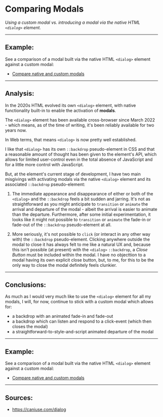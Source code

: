 # Comparing Modals
_Using a custom modal vs. introducing a modal via the native HTML `<dialog>` element._

________

## Example:

See a comparison of a modal built via the native HTML `<dialog>` element against a custom modal:

- <a href="https://rouninmedia.github.io/comparing-modals/comparing-modals.html" target="_blank">Compare native and custom modals</a>

________
## Analysis:

In the 2020s HTML evolved its own `<dialog>` element, with native functionality built-in to enable the activation of **modals**.

The `<dialog>` element has been available cross-browser since March 2022 - which means, as of the time of writing, it's been reliably available for two years now.

In Web terms, that means `<dialog>` is now pretty well established.

I like that `<dialog>` has its own `::backdrop` pseudo-element in CSS and that a reasonable amount of thought has been given to the element's API, which allows for limited user-control even in the total absence of JavaScript and for a little more control with JavaScript.

But, at the element's current stage of development, I have two main misgivings with activating modals via the native `<dialog>` element and its associated `::backdrop` pseudo-element:

 1. The immediate appearance and disappearance of either or both of the `<dialog>` and the `::backdrop` feels a bit sudden and jarring. It's not as straightforward as you might anticipate to `transition` or `animate` the arrival and departure of the modal - albeit the arrival is easier to animate than the departure. Furthermore, after some initial experimentation, it looks like it might not possible to `transition` or `animate` the fade-in or fade-out of the `::backdrop` pseudo-element at all.
    
 2. More seriously, it's not possible to `click` (or interact in any other way with) the `::backdrop` pseudo-element. Clicking anywhere outside the modal to close it has always felt to me like a natural UX and, because this isn't possible (at present) with the `<dialog>` `::backdrop`, a _Close Button_ must be included within the modal. I have no objecttion to a modal having its own explicit close button, but, to me, for this to be the only way to close the modal definitely feels clunkier.

______

## Conclusions:

As much as I would very much like to use the `<dialog>` element for all my modals, I will, for now, continue to stick with a custom modal which allows for:

 - a backdrop with an animated fade-in and fade-out
 - a backdrop which can listen and respond to a click-event (which then closes the modal)
 - a straightforward-to-style-and-script animated departure of the modal

________

## Example:

See a comparison of a modal built via the native HTML `<dialog>` element against a custom modal:

- <a href="https://rouninmedia.github.io/comparing-modals/comparing-modals.html" target="_blank">Compare native and custom modals</a>

______

## Sources:

 - https://caniuse.com/dialog
